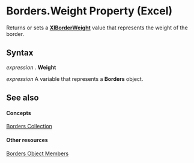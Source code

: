 
# Borders.Weight Property (Excel)

Returns or sets a  **[XlBorderWeight](44dd8e9d-144f-d208-1f62-ddb264933440.md)** value that represents the weight of the border.


## Syntax

 _expression_ . **Weight**

 _expression_ A variable that represents a **Borders** object.


## See also


#### Concepts


[Borders Collection](adb6efd6-73b6-e620-e9be-f4a42bc52ae8.md)
#### Other resources


[Borders Object Members](8fb1ee1d-8e09-0b65-a9a3-4f278f6f9164.md)
